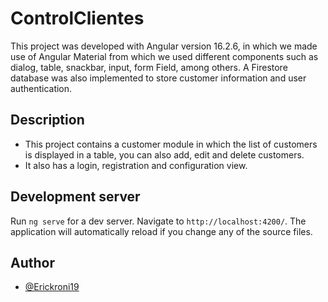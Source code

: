 # ControlClientes

This project was developed with Angular version 16.2.6, in which we made use of Angular Material from which we used different components such as dialog, table, snackbar, input, form Field, among others.
A Firestore database was also implemented to store customer information and user authentication.

## Description
- This project contains a customer module in which the list of customers is displayed in a table, you can also add, edit and delete customers.
- It also has a login, registration and configuration view.
  
## Development server

Run `ng serve` for a dev server. Navigate to `http://localhost:4200/`. The application will automatically reload if you change any of the source files.

## Author
- [@Erickroni19](https://github.com/Erickroni19)

